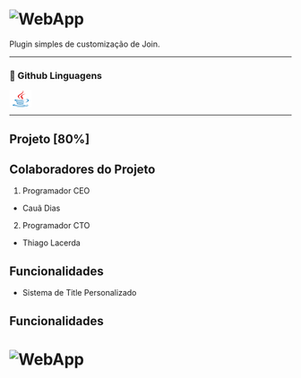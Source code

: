 # ![WebApp](https://i.imgur.com/O9c9ke1.png)

Plugin simples de customização de Join.

<hr>
  <div style="display: inline_block">
    <h3>🚀 Github Linguagens</h3>
    <img align="center" alt="Magnus-Java" height="30" width="40" src="https://raw.githubusercontent.com/devicons/devicon/master/icons/java/java-original.svg">
  </div>
<hr>

## Projeto [80%]

## Colaboradores do Projeto

1. Programador CEO
- Cauã Dias

2. Programador CTO
- Thiago Lacerda


## Funcionalidades
- Sistema de Title Personalizado


## Funcionalidades

# ![WebApp](https://i.imgur.com/NzC0kzN.png)
